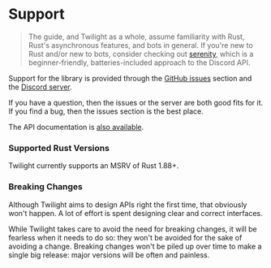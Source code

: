 # Support

> The guide, and Twilight as a whole, assume familiarity with Rust, Rust's
> asynchronous features, and bots in general. If you're new to Rust and/or new
> to bots, consider checking out [serenity], which is a beginner-friendly,
> batteries-included approach to the Discord API.

Support for the library is provided through the [GitHub issues] section and the
[Discord server].

If you have a question, then the issues or the server are both good fits for it.
If you find a bug, then the issues section is the best place.

The API documentation is [also available][api docs].

### Supported Rust Versions

Twilight currently supports an MSRV of Rust 1.88+.

### Breaking Changes

Although Twilight aims to design APIs right the first time, that obviously won't
happen. A lot of effort is spent designing clear and correct interfaces.

While Twilight takes care to avoid the need for breaking changes, it will be
fearless when it needs to do so: they won't be avoided for the sake of avoiding
a change. Breaking changes won't be piled up over time to make a single big
release: major versions will be often and painless.

[Discord server]: https://discord.gg/twilight-rs
[GitHub issues]: https://github.com/twilight-rs/twilight/issues
[api docs]: https://api.twilight.rs
[serenity]: https://crates.io/crates/serenity
